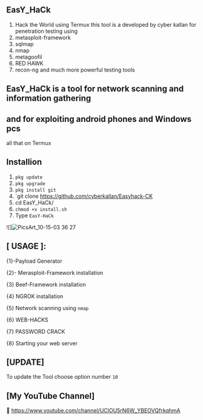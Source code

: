 ## EasY_HaCk
1. Hack the World using Termux
this tool is a developed by cyber kallan for penetration testing using 
2. metasploit-framework 
3. sqlmap 
4. nmap 
5. metagoofil 
6. RED HAWK 
7. recon-ng and much more powerful testing tools
## EasY_HaCk is a tool for network scanning and information gathering 
## and for exploiting android phones and Windows pcs 
all that on Termux
## Installion
1. `pkg update`
2. `pkg upgrade`
3. `pkg install git`
4. `git clone https://github.com/cyberkallan/Easyhack-CK
5. cd EasY_HaCk/
6. `chmod +x install.sh`
7. Type `EasY-HaCk`

![]![PicsArt_10-15-03 36 27](https://user-images.githubusercontent.com/56509491/66862492-9e423d80-efae-11e9-8b2f-004d5381297a.png)

## [ USAGE ]:
{1}-Payload Generator

{2}- Merasploit-Framework installation

{3} Beef-Framework installation 

{4} NGROK installation

{5} Network scanning using `nmap`

{6} WEB-HACKS

{7} PASSWORD CRACK

{8} Starting your web server 

## [UPDATE]
To update the Tool choose option number `10`


## [My YouTube Channel]

🔘 https://www.youtube.com/channel/UClOU5rN6W_YBEOVQfrkqhmA



